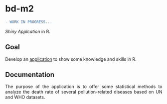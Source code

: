 # bd-m2

```diff
- WORK IN PROGRESS...
```

_Shiny Applcation_ in R.

## Goal

<div style="text-align: justify">

Develop an [application](https://alexisvte.shinyapps.io/big-data-app/?_ga=2.183157155.462710402.1681053594-1612834766.1681053594) to show some knowledge and skills in R.

## Documentation

The purpose of the application is to offer some statistical methods to analyze the death rate of several pollution-related diseases based on UN and WHO datasets.

</div>
